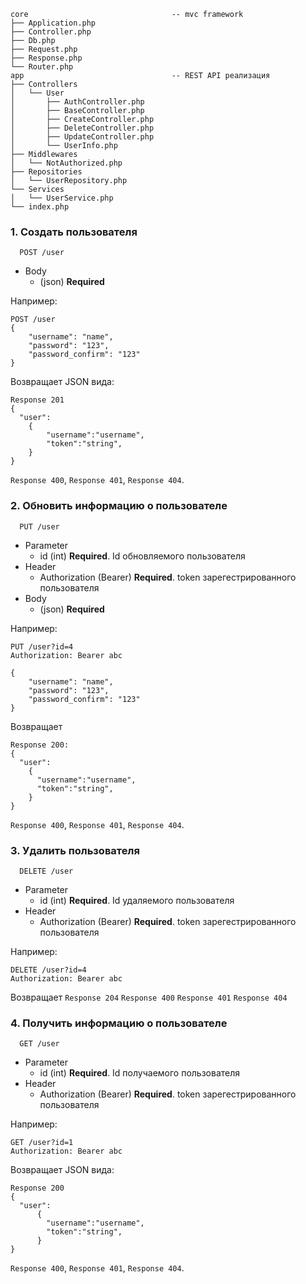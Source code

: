 ```
core                                -- mvc framework
├── Application.php
├── Controller.php
├── Db.php
├── Request.php
├── Response.php
└── Router.php
app                                 -- REST API реализация
├── Controllers
│   └── User
│       ├── AuthController.php
│       ├── BaseController.php
│       ├── CreateController.php
│       ├── DeleteController.php
│       ├── UpdateController.php
│       └── UserInfo.php
├── Middlewares
│   └── NotAuthorized.php
├── Repositories
│   └── UserRepository.php
└── Services
│   └── UserService.php
└── index.php
```

### 1. Создать пользователя

```http
  POST /user
```
+ Body
    + (json) **Required**
    

Например: 
``` 
POST /user
{
    "username": "name",
    "password": "123",
    "password_confirm": "123"
}
```

Возвращает JSON вида:
```
Response 201
{
  "user": 
    {
        "username":"username",
        "token":"string",
    }
}
```
`Response 400`, `Response 401`, `Response 404`.

### 2. Обновить информацию о пользователе

```http
  PUT /user
```
+ Parameter
    + id (int) **Required**. Id обновляемого пользователя
+ Header
    + Authorization (Bearer) **Required**. token зарегестрированного пользователя
+ Body
    + (json) **Required** 

Например:
```
PUT /user?id=4
Authorization: Bearer abc

{
    "username": "name",
    "password": "123",
    "password_confirm": "123"
}
```

Возвращает 
```
Response 200:
{
  "user": 
    {
      "username":"username",
      "token":"string",
    }
}
```
`Response 400`, `Response 401`, `Response 404`.

### 3. Удалить пользователя

```http
  DELETE /user
```
+ Parameter
    + id (int) **Required**. Id удаляемого пользователя
+ Header
    + Authorization (Bearer) **Required**. token зарегестрированного пользователя

Например:
```
DELETE /user?id=4
Authorization: Bearer abc
```
Возвращает `Response 204` `Response 400` `Response 401` `Response 404`

### 4. Получить информацию о пользователе

```http
  GET /user
```
+ Parameter
    + id (int) **Required**. Id получаемого пользователя
+ Header
    + Authorization (Bearer) **Required**. token зарегестрированного пользователя
 

Например: 
```http
GET /user?id=1 
Authorization: Bearer abc
```

Возвращает JSON вида:
```
Response 200
{
  "user": 
      {
        "username":"username",
        "token":"string",
      }
}
```
`Response 400`, `Response 401`, `Response 404`.